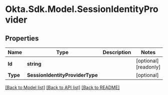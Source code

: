 # Okta.Sdk.Model.SessionIdentityProvider

## Properties

Name | Type | Description | Notes
------------ | ------------- | ------------- | -------------
**Id** | **string** |  | [optional] [readonly] 
**Type** | **SessionIdentityProviderType** |  | [optional] 

[[Back to Model list]](../README.md#documentation-for-models) [[Back to API list]](../README.md#documentation-for-api-endpoints) [[Back to README]](../README.md)

